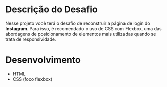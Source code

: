 # Descrição do Desafio
Nesse projeto você terá o desafio de reconstruir a página de login do **Instagram**. Para isso, é recomendado o uso de CSS com Flexbox, uma das abordagens de posicionamento de elementos mais utilizadas quando se trata de responsividade. 

# Desenvolvimento 
* HTML
* CSS (foco flexbox)

